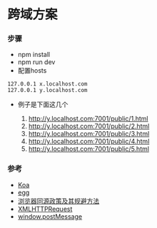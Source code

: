 # 跨域方案

### 步骤

* npm install
* npm run dev
* 配置hosts

```
127.0.0.1 x.localhost.com
127.0.0.1 y.localhost.com
```

* 例子是下面这几个

    1. http://y.localhost.com:7001/public/1.html
    2. http://y.localhost.com:7001/public/2.html
    3. http://y.localhost.com:7001/public/3.html
    4. http://y.localhost.com:7001/public/4.html
    5. http://y.localhost.com:7001/public/5.html

### 参考

* [Koa](https://github.com/koajs/koa)
* [egg](https://eggjs.org/)
* [浏览器同源政策及其规避方法](http://www.ruanyifeng.com/blog/2016/04/same-origin-policy.html)
* [XMLHTTPRequest](https://developer.mozilla.org/zh-CN/docs/Web/API/XMLHttpRequest)
* [window.postMessage](https://developer.mozilla.org/zh-CN/docs/Web/API/Window/postMessage)